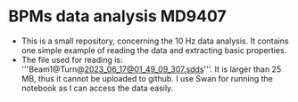 # BPMs data analysis MD9407

- This is a small repository, concerning the 10 Hz data analysis. It contains one simple example of reading the data and extracting basic properties.
- The file used for reading is: '''Beam1@Turn@2023_06_17@01_49_09_307.sdds'''. It is larger than 25 MB, thus it cannot be uploaded to github. I use Swan for running the notebook as I can access the data easily.

